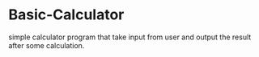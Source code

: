 # Basic-Calculator
 simple calculator program that take input from user and output the result after some calculation.
